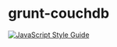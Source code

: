 # grunt-couchdb

[![JavaScript Style Guide](https://img.shields.io/badge/code%20style-standard-brightgreen.svg)](http://standardjs.com/)
